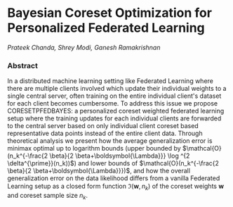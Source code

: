 # Bayesian Coreset Optimization for Personalized Federated Learning
_Prateek Chanda, Shrey Modi, Ganesh Ramakrishnan_

### Abstract
In a distributed machine learning setting like Federated Learning where there are multiple clients involved which update their individual weights to a single central server, often training on the entire individual client's dataset for each client becomes cumbersome. To address this issue we propose CORESETPFEDBAYES: a personalized coreset weighted federated learning setup where the training updates for each individual clients are forwarded to the central server based on only individual client coreset based representative data points instead of the entire client data. Through theoretical analysis we present how the average generalization error is minimax optimal up to logarithm bounds (upper bounded by $\mathcal{O}(n_k^{-\frac{2 \beta}{2 \beta+\boldsymbol{\Lambda}}} \log ^{2 \delta^{\prime}}(n_k))$) and lower bounds of $\mathcal{O}(n_k^{-\frac{2 \beta}{2 \beta+\boldsymbol{\Lambda}}})$, and how the overall generalization error on the data likelihood differs from a vanilla Federated Learning setup as a closed form function ${\boldsymbol{\Im}}(\boldsymbol{w}, n_k)$ of the coreset weights $\boldsymbol{w}$ and coreset sample size $n_k$. 

